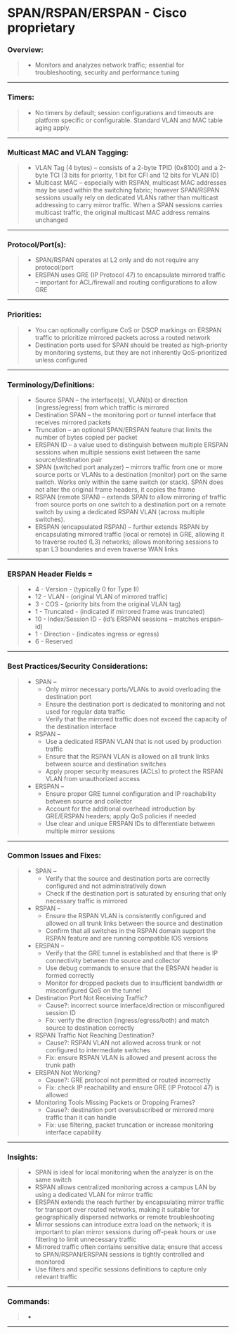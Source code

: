 # SPAN/RSPAN/ERSPAN - Cisco proprietary

### Overview: 
> * Monitors and analyzes network traffic; essential for troubleshooting, security and performance tuning
---
### Timers: 
> * No timers by default; session configurations and timeouts are platform specific or configurable. Standard VLAN and MAC table aging apply.
---
### Multicast MAC and VLAN Tagging:
> * VLAN Tag (4 bytes) – consists of a 2-byte TPID (0x8100) and a 2-byte TCI (3 bits for priority, 1 bit for CFI and 12 bits for VLAN ID)
> * Multicast MAC – especially with RSPAN, multicast MAC addresses may be used within the switching fabric; however SPAN/RSPAN sessions usually rely on dedicated VLANs rather than multicast addressing to carry mirror traffic. When a SPAN sessions carries multicast traffic, the original multicast MAC address remains unchanged
---
### Protocol/Port(s):
> * SPAN/RSPAN operates at L2 only and do not require any protocol/port
> * ERSPAN uses GRE (IP Protocol 47) to encapsulate mirrored traffic – important for ACL/firewall and routing configurations to allow GRE
---
### Priorities:
> * You can optionally configure CoS or DSCP markings on ERSPAN traffic to prioritize mirrored packets across a routed network
> * Destination ports used for SPAN should be treated as high-priority by monitoring systems, but they are not inherently QoS-prioritized unless configured
---
### Terminology/Definitions:
> * Source SPAN – the interface(s), VLAN(s) or direction (ingress/egress) from which traffic is mirrored
> * Destination SPAN – the monitoring port or tunnel interface that receives mirrored packets
> * Truncation – an optional SPAN/ERSPAN feature that limits the number of bytes copied per packet
> * ERSPAN ID – a value used to distinguish between multiple ERSPAN sessions when multiple sessions exist between the same source/destination pair
> * SPAN (switched port analyzer) – mirrors traffic from one or more source ports or VLANs to a destination (monitor) port on the same switch. Works only within the same switch (or stack). SPAN does not alter the original frame headers, it copies the frame
> * RSPAN (remote SPAN) – extends SPAN to allow mirroring of traffic from source ports on one switch to a destination port on a remote switch by using a dedicated RSPAN VLAN (across multiple switches). 
> * ERSPAN (encapsulated RSPAN) – further extends RSPAN by encapsulating mirrored traffic (local or remote) in GRE, allowing it to traverse routed (L3) networks; allows monitoring sessions to span L3 boundaries and even traverse WAN links
---
### ERSPAN Header Fields = 
> * 4 - Version - (typically 0 for Type II)
> * 12 - VLAN - (original VLAN of mirrored traffic)
> * 3 - COS - (priority bits from the original VLAN tag)
> * 1 - Truncated - (indicated if mirrored frame was truncated)
> * 10 - Index/Session ID - (id’s ERSPAN sessions – matches erspan-id)
> * 1 - Direction - (indicates ingress or egress)
> * 6 - Reserved
---
### Best Practices/Security Considerations:
> * SPAN –
>   * Only mirror necessary ports/VLANs to avoid overloading the destination port
>   * Ensure the destination port is dedicated to monitoring and not used for regular data traffic
>   * Verify that the mirrored traffic does not exceed the capacity of the destination interface
> * RSPAN –
>   * Use a dedicated RSPAN VLAN that is not used by production traffic
>   * Ensure that the RSPAN VLAN is allowed on all trunk links between source and destination switches
>   * Apply proper security measures (ACLs) to protect the RSPAN VLAN from unauthorized access
> * ERSPAN – 
>   * Ensure proper GRE tunnel configuration and IP reachability between source and collector
>   * Account for the additional overhead introduction by GRE/ERSPAN headers; apply QoS policies if needed
>   * Use clear and unique ERSPAN IDs to differentiate between multiple mirror sessions
---
### Common Issues and Fixes:
> * SPAN –
>   * Verify that the source and destination ports are correctly configured and not administratively down
>   * Check if the destination port is saturated by ensuring that only necessary traffic is mirrored
> * RSPAN –
>   * Ensure the RSPAN VLAN is consistently configured and allowed on all trunk links between the source and destination
>   * Confirm that all switches in the RSPAN domain support the RSPAN feature and are running compatible IOS versions
> * ERSPAN –
>   * Verify that the GRE tunnel is established and that there is IP connectivity between the source and collector
>   * Use debug commands to ensure that the ERSPAN header is formed correctly
>   * Monitor for dropped packets due to insufficient bandwidth or misconfigured QoS on the tunnel
> * Destination Port Not Receiving Traffic?
>   * Cause?: incorrect source interface/direction or misconfigured session ID
>   * Fix: verify the direction (ingress/egress/both) and match source to destination correctly
> * RSPAN Traffic Not Reaching Destination?
>   * Cause?: RSPAN VLAN not allowed across trunk or not configured to intermediate switches
>   * Fix: ensure RSPAN VLAN is allowed and present across the trunk path
> * ERSPAN Not Working?
>   * Cause?: GRE protocol not permitted or routed incorrectly
>   * Fix: check IP reachability and ensure GRE (IP Protocol 47) is allowed
> * Monitoring Tools Missing Packets or Dropping Frames?
>   * Cause?: destination port oversubscribed or mirrored more traffic than it can handle
>   * Fix: use filtering, packet truncation or increase monitoring interface capability
---
### Insights:
> * SPAN is ideal for local monitoring when the analyzer is on the same switch
> * RSPAN allows centralized monitoring across a campus LAN by using a dedicated VLAN for mirror traffic
> * ERSPAN extends the reach further by encapsulating mirror traffic for transport over routed networks, making it suitable for geographically dispersed networks or remote troubleshooting
> * Mirror sessions can introduce extra load on the network; it is important to plan mirror sessions during off-peak hours or use filtering to limit unnecessary traffic
> * Mirrored traffic often contains sensitive data; ensure that access to SPAN/RSPAN/ERSPAN sessions is tightly controlled and monitored
> * Use filters and specific sessions definitions to capture only relevant traffic
---
### Commands:
> * 
---
